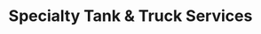 ---
title: "Specialty Tank & Truck Services"
url: /pine-grove/specialty-tank-and-truck-services/
shop: car repair
---